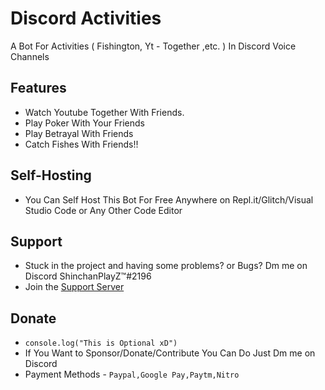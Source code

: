 # Discord Activities
A Bot For Activities ( Fishington, Yt - Together ,etc. ) In Discord Voice Channels 

## Features
- Watch Youtube Together With Friends.
- Play Poker With Your Friends 
- Play Betrayal With Friends
- Catch Fishes With Friends!!

## Self-Hosting 
- You Can Self Host This Bot For Free Anywhere on Repl.it/Glitch/Visual Studio Code or Any Other Code Editor

## Support 
- Stuck in the project and having some problems? or Bugs? Dm me on Discord ShinchanPlayZ™#2196 
- Join the [Support Server](https://discord.gg/FKbxgZtR5M)

## Donate
- ` console.log("This is Optional xD") `
- If You Want to Sponsor/Donate/Contribute You Can Do Just Dm me on Discord
- Payment Methods - ` Paypal,Google Pay,Paytm,Nitro `
